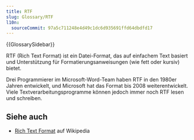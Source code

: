 ```yaml
---
title: RTF
slug: Glossary/RTF
l10n:
  sourceCommit: 97a5c711248e4d49c1dc6d935691ffd64dbdfd17
---
```


{{GlossarySidebar}}

RTF (Rich Text Format) ist ein Datei-Format, das auf einfachem Text basiert und Unterstützung für Formatierungsanweisungen (wie fett oder kursiv) bietet.

Drei Programmierer im Microsoft-Word-Team haben RTF in den 1980er Jahren entwickelt, und Microsoft hat das Format bis 2008 weiterentwickelt. Viele Textverarbeitungsprogramme können jedoch immer noch RTF lesen und schreiben.

## Siehe auch

- [Rich Text Format](https://en.wikipedia.org/wiki/Rich_Text_Format) auf Wikipedia

